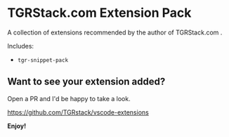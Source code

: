 # TGRStack.com Extension Pack

A collection of extensions recommended by the author of TGRStack.com .

Includes:

- `tgr-snippet-pack`

<!--
## Extensions Included

* [npm](https://marketplace.visualstudio.com/items?itemName=eg2.vscode-npm-script) - Run npm scripts from the command palatte and validate the installed modules defined in `package.json`.
* [Search node_modules](https://marketplace.visualstudio.com/items?itemName=jasonnutter.search-node-modules) - Quickly search for node modules in your project. 
* [NPM IntelliSense](https://marketplace.visualstudio.com/items?itemName=christian-kohler.npm-intellisense) - Adds IntelliSense for npm modules in your code. 
* [Path IntelliSense](https://marketplace.visualstudio.com/items?itemName=christian-kohler.path-intellisense) - Autocompletes filenames in your code. 
* [VS Live Share](https://marketplace.visualstudio.com/items?itemName=MS-vsliveshare.vsliveshare) - Adds real-time collaborative editing and debugging into VS Code. -->

## Want to see your extension added?

Open a PR and I'd be happy to take a look.

https://github.com/TGRstack/vscode-extensions

**Enjoy!**
